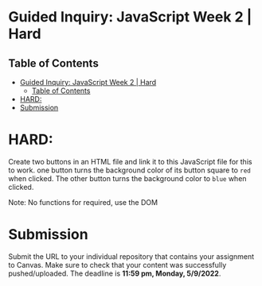 # Guided Inquiry: JavaScript Week 2 | Hard

## Table of Contents

- [Guided Inquiry: JavaScript Week 2 | Hard](#guided-inquiry-javascript-week-2--hard)
  - [Table of Contents](#table-of-contents)
- [HARD:](#hard)
- [Submission](#submission)

# HARD:

Create two buttons in an HTML file and link it to this JavaScript file for this to work. one button turns the background color of its button square to `red` when clicked. The other button turns the background color to `blue` when clicked.

Note: No functions for required, use the DOM

# Submission

Submit the URL to your individual repository that contains your assignment to Canvas. Make sure to check that your content was successfully pushed/uploaded. The deadline is <strong>11:59 pm, Monday, 5/9/2022</strong>.
